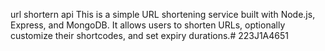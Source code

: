 url shortern api
This is a simple URL shortening service built with Node.js, Express, and MongoDB. It allows users to shorten URLs, optionally customize their shortcodes, and set expiry durations.#   2 2 3 J 1 A 4 6 5 1  
 